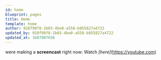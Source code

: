 ```yaml
---
id: home
blueprint: pages
title: Home
template: home
author: 928f90f8-1b03-4be0-a558-b855827a4722
updated_by: 928f90f8-1b03-4be0-a558-b855827a4722
updated_at: 1687907656
---
```

were making a **screencast** right now: Watch _[here]_(https://youtube.com)